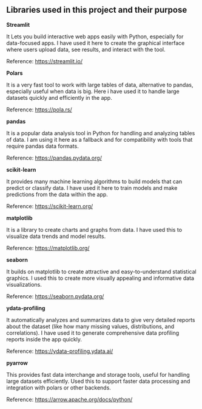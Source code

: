 ## Libraries used in this project  and their purpose
**Streamlit**

It Lets you build interactive web apps easily with Python, especially for data-focused apps.
I have used it here to create the graphical interface where users upload data, see results, and interact with the tool.

Reference: https://streamlit.io/

**Polars**

It is a very fast tool to work with large tables of data, alternative to pandas, especially useful when data is big.
Here i have used it to handle large datasets quickly and efficiently in the app.

Reference: https://pola.rs/

**pandas**

It is a popular data analysis tool in Python for handling and analyzing tables of data.
I am using it here as a fallback and for compatibility with tools that require pandas data formats.

Reference: https://pandas.pydata.org/

**scikit-learn**

It provides many machine learning algorithms to build models that can predict or classify data.
I have used it here to train models and make predictions from the data within the app.

Reference: https://scikit-learn.org/

**matplotlib**

It is a library to create charts and graphs from data.
I have used this to visualize data trends and model results.

Reference: https://matplotlib.org/

**seaborn**

It builds on matplotlib to create attractive and easy-to-understand statistical graphics.
I used this to create more visually appealing and informative data visualizations.

Reference: https://seaborn.pydata.org/

**ydata-profiling**

It automatically analyzes and summarizes data to give very detailed reports about the dataset (like how many missing values, distributions, and correlations).
I have used it to generate comprehensive data profiling reports inside the app quickly.

Reference: https://ydata-profiling.ydata.ai/

**pyarrow**

This provides fast data interchange and storage tools, useful for handling large datasets efficiently.
Used this to support faster data processing and integration with polars or other backends.

Reference: https://arrow.apache.org/docs/python/

